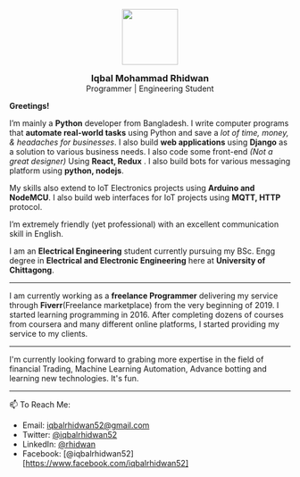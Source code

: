 <p align="center">
  <img align="center" width="100" src='https://res.cloudinary.com/iqbalrhidwan/image/upload/ar_1:1,b_rgb:ffffff,bo_0px_solid_rgb:ff0000,c_fill,g_auto,r_max,w_1000/v1608792063/IMG_20200102_114525_qlghpr.jpg'/>
  <h3 align="center" style="margin-top:0; margin-bottom:0">Iqbal Mohammad Rhidwan</h3>
  <p style="margin-top:0" align="center">Programmer | Engineering Student </p>
</p>

**Greetings!**

I’m mainly a **Python** developer from Bangladesh. I write computer programs that **automate real-world tasks** using Python and save a *lot of time, money, & headaches for businesses*. I also build **web applications** using **Django** as a solution to various business needs. I also code some front-end *(Not a great designer)* Using **React, Redux** . I also build bots for various messaging platform using **python, nodejs**.

My skills also extend to IoT Electronics projects using **Arduino and NodeMCU**. I also build web interfaces for IoT projects using **MQTT, HTTP** protocol.
 
I’m extremely friendly (yet professional) with an excellent communication skill in English.
 
I am an **Electrical Engineering** student currently pursuing my BSc. Engg degree in **Electrical and Electronic Engineering** here at **University of Chittagong**. 
 
---
I am currently working as a **freelance Programmer** delivering my service through **Fiverr**(Freelance marketplace) from the very beginning of 2019. I started learning programming in 2016. After completing dozens of courses from coursera and many different online platforms, I started providing my service to my clients.

---
I'm currently looking forward to grabing more expertise in the field of financial Trading, Machine Learning Automation, Advance botting and learning new technologies. It's fun.

---
📫 To Reach Me:
* Email: [iqbalrhidwan52@gmail.com](mailto:iqbalrhidwan52@gmail.com?subject=Nice%20Meeting%20You,%20Iqbal!)
* Twitter: [@iqbalrhidwan52](https://twitter.com/iqbalrhidwan52)
* LinkedIn: [@rhidwan](https://www.linkedin.com/in/rhidwan/)
* Facebook: [@iqbalrhidwan52][https://www.facebook.com/iqbalrhidwan52]

